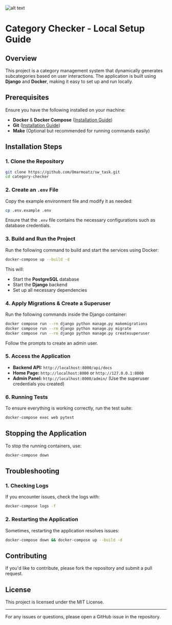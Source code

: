 ![alt text](https://rightshero.com/wp/wp-content/uploads/2024/04/RightsHero-Logo.png)

# Category Checker - Local Setup Guide

## Overview
This project is a category management system that dynamically generates subcategories based on user interactions. The application is built using **Django** and **Docker**, making it easy to set up and run locally.

## Prerequisites
Ensure you have the following installed on your machine:
- **Docker** & **Docker Compose** ([Installation Guide](https://docs.docker.com/get-docker/))
- **Git** ([Installation Guide](https://git-scm.com/book/en/v2/Getting-Started-Installing-Git))
- **Make** (Optional but recommended for running commands easily)

## Installation Steps

### 1. Clone the Repository
```sh
git clone https://github.com/Omarmoatz/sw_task.git
cd category-checker
```

### 2. Create an `.env` File
Copy the example environment file and modify it as needed:
```sh
cp .env.example .env
```
Ensure that the `.env` file contains the necessary configurations such as database credentials.

### 3. Build and Run the Project
Run the following command to build and start the services using Docker:
```sh
docker-compose up --build -d
```
This will:
- Start the **PostgreSQL** database
- Start the **Django** backend
- Set up all necessary dependencies

### 4. Apply Migrations & Create a Superuser
Run the following commands inside the Django container:
```sh
docker compose run --rm django python manage.py makemigrations
docker compose run --rm django python manage.py migrate
docker compose run --rm django python manage.py createsuperuser
```
Follow the prompts to create an admin user.

### 5. Access the Application
- **Backend API:** `http://localhost:8000/api/docs`
- **Home Page:** `http://localhost:8000` or `http://127.0.0.1:8000` 
- **Admin Panel:** `http://localhost:8000/admin/` (Use the superuser credentials you created)

### 6. Running Tests
To ensure everything is working correctly, run the test suite:
```sh
docker-compose exec web pytest
```

## Stopping the Application
To stop the running containers, use:
```sh
docker-compose down
```

## Troubleshooting
### 1. Checking Logs
If you encounter issues, check the logs with:
```sh
docker-compose logs -f
```
### 2. Restarting the Application
Sometimes, restarting the application resolves issues:
```sh
docker-compose down && docker-compose up --build -d
```

## Contributing
If you'd like to contribute, please fork the repository and submit a pull request.

## License
This project is licensed under the MIT License.

---
For any issues or questions, please open a GitHub issue in the repository.
